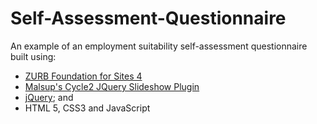 # Self-Assessment-Questionnaire
<p>An example of an employment suitability self-assessment questionnaire built using:</p>
<ul>
		<li>
				<a href="http://foundation.zurb.com/">ZURB Foundation for Sites 4</a>
		</li>
		<li>
				<a href="http://jquery.malsup.com/cycle2">Malsup's Cycle2 JQuery Slideshow Plugin</a>
		</li>
		<li>
			<a href="http://jquery.com/">jQuery</a>; and
		</li>
		<li>
		  HTML 5, CSS3 and JavaScript
		</li>
</ul>
